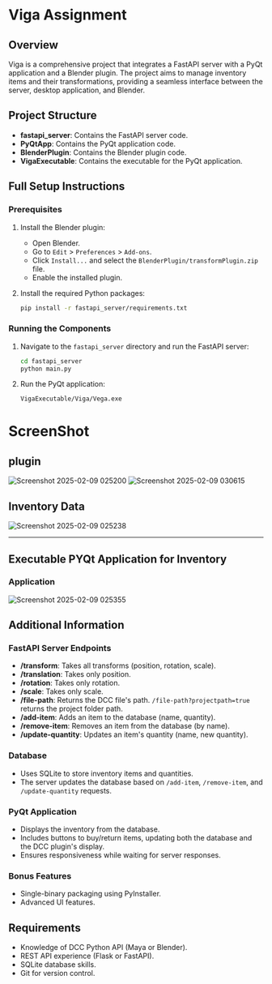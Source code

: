 # Viga Assignment

## Overview
Viga is a comprehensive project that integrates a FastAPI server with a PyQt application and a Blender plugin. The project aims to manage inventory items and their transformations, providing a seamless interface between the server, desktop application, and Blender.

## Project Structure
- **fastapi_server**: Contains the FastAPI server code.
- **PyQtApp**: Contains the PyQt application code.
- **BlenderPlugin**: Contains the Blender plugin code.
- **VigaExecutable**: Contains the executable for the PyQt application.

## Full Setup Instructions

### Prerequisites
1. Install the Blender plugin:
    - Open Blender.
    - Go to `Edit` > `Preferences` > `Add-ons`.
    - Click `Install...` and select the `BlenderPlugin/transformPlugin.zip` file.
    - Enable the installed plugin.

2. Install the required Python packages:
    ```sh
    pip install -r fastapi_server/requirements.txt
    ```

### Running the Components
1. Navigate to the `fastapi_server` directory and run the FastAPI server:
    ```sh
    cd fastapi_server
    python main.py
    ```

2. Run the PyQt application:
    ```sh
    VigaExecutable/Viga/Vega.exe
    ```

# ScreenShot

## plugin
![Screenshot 2025-02-09 025200](https://github.com/user-attachments/assets/f77c1077-cbec-4ae4-ad85-61f186c99f8d)
![Screenshot 2025-02-09 030615](https://github.com/user-attachments/assets/bab2257c-62c0-4ed3-91be-f21e29b59a19)

## Inventory Data
![Screenshot 2025-02-09 025238](https://github.com/user-attachments/assets/c14af6d5-303d-405b-b346-92afa5e7a8ae)

---

## Executable PYQt Application for Inventory

### Application
![Screenshot 2025-02-09 025355](https://github.com/user-attachments/assets/e6511e14-900a-4eef-8804-8f3c230d878e)

## Additional Information

### FastAPI Server Endpoints
- **/transform**: Takes all transforms (position, rotation, scale).
- **/translation**: Takes only position.
- **/rotation**: Takes only rotation.
- **/scale**: Takes only scale.
- **/file-path**: Returns the DCC file's path. `/file-path?projectpath=true` returns the project folder path.
- **/add-item**: Adds an item to the database (name, quantity).
- **/remove-item**: Removes an item from the database (by name).
- **/update-quantity**: Updates an item's quantity (name, new quantity).

### Database
- Uses SQLite to store inventory items and quantities.
- The server updates the database based on `/add-item`, `/remove-item`, and `/update-quantity` requests.

### PyQt Application
- Displays the inventory from the database.
- Includes buttons to buy/return items, updating both the database and the DCC plugin's display.
- Ensures responsiveness while waiting for server responses.

### Bonus Features
- Single-binary packaging using PyInstaller.
- Advanced UI features.

## Requirements
- Knowledge of DCC Python API (Maya or Blender).
- REST API experience (Flask or FastAPI).
- SQLite database skills.
- Git for version control.

